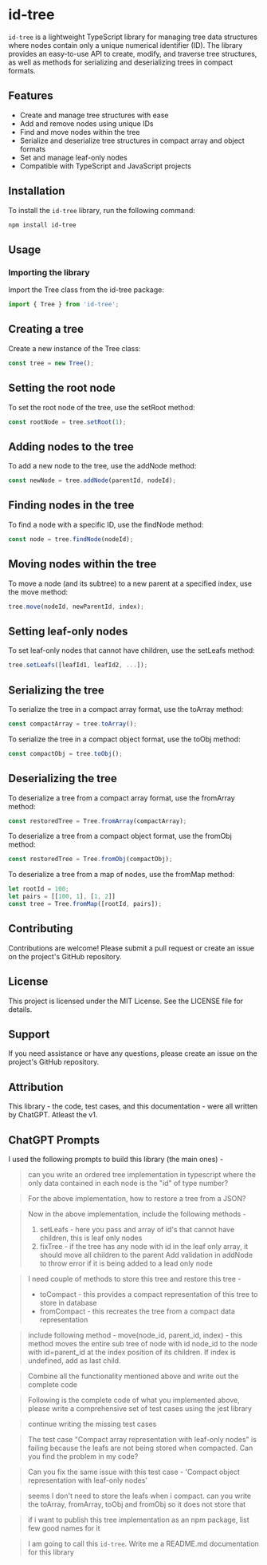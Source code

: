 # id-tree

`id-tree` is a lightweight TypeScript library for managing tree data structures where nodes contain only a unique numerical identifier (ID). The library provides an easy-to-use API to create, modify, and traverse tree structures, as well as methods for serializing and deserializing trees in compact formats.

## Features

- Create and manage tree structures with ease
- Add and remove nodes using unique IDs
- Find and move nodes within the tree
- Serialize and deserialize tree structures in compact array and object formats
- Set and manage leaf-only nodes
- Compatible with TypeScript and JavaScript projects

## Installation

To install the `id-tree` library, run the following command:

```bash
npm install id-tree
```

## Usage

### Importing the library

Import the Tree class from the id-tree package:

```typescript
import { Tree } from 'id-tree';
```

## Creating a tree

Create a new instance of the Tree class:

```typescript
const tree = new Tree();
```

## Setting the root node
To set the root node of the tree, use the setRoot method:

```typescript
const rootNode = tree.setRoot(1);
```

## Adding nodes to the tree
To add a new node to the tree, use the addNode method:

```typescript
const newNode = tree.addNode(parentId, nodeId);
```

## Finding nodes in the tree
To find a node with a specific ID, use the findNode method:

```typescript
const node = tree.findNode(nodeId);
```

## Moving nodes within the tree
To move a node (and its subtree) to a new parent at a specified index, use the move method:

```typescript
tree.move(nodeId, newParentId, index);
```

## Setting leaf-only nodes
To set leaf-only nodes that cannot have children, use the setLeafs method:

```typescript
tree.setLeafs([leafId1, leafId2, ...]);
```

## Serializing the tree

To serialize the tree in a compact array format, use the toArray method:

```typescript
const compactArray = tree.toArray();
```

To serialize the tree in a compact object format, use the toObj method:

```typescript
const compactObj = tree.toObj();
```

## Deserializing the tree

To deserialize a tree from a compact array format, use the fromArray method:

```typescript
const restoredTree = Tree.fromArray(compactArray);
```

To deserialize a tree from a compact object format, use the fromObj method:

```typescript
const restoredTree = Tree.fromObj(compactObj);
```

To deserialize a tree from a map of nodes, use the fromMap method:

```typescript
let rootId = 100;
let pairs = [[100, 1], [1, 2]]
const tree = Tree.fromMap([rootId, pairs]);
```
## Contributing

Contributions are welcome! Please submit a pull request or create an issue on the project's GitHub repository.

## License

This project is licensed under the MIT License. See the LICENSE file for details.

## Support

If you need assistance or have any questions, please create an issue on the project's GitHub repository.

## Attribution

This library - the code, test cases, and this documentation - were all written by ChatGPT. Atleast the v1.

## ChatGPT Prompts

I used the following prompts to build this library (the main ones) - 

> can you write an ordered tree implementation in typescript where the only data contained in each node is the "id" of type number?

> For the above implementation, how to restore a tree from a JSON?

> Now in the above implementation, include the following methods - 
> 1. setLeafs - here you pass and array of id's that cannot have children, this is leaf only nodes
> 2. fixTree - if the tree has any node with id in the leaf only array, it should move all children to the parent
> Add validation in addNode to throw error if it is being added to a lead only node

> I need couple of methods to store this tree and restore this tree - 
> - toCompact - this provides a compact representation of this tree to store in database
> - fromCompact - this recreates the tree from a compact data representation

> include following method - 
> move(node_id, parent_id, index) - this method moves the entire sub tree of node with id node_id to the node with id=parent_id at the index position of its children. If index is undefined, add as last child.

> Combine all the functionality mentioned above and write out the complete code

> Following is the complete code of what you implemented above, please write a comprehensive set of test cases using the jest library 

> continue writing the missing test cases

> The test case "Compact array representation with leaf-only nodes" is failing because the leafs are not being stored when compacted. Can you find the problem in my code?

> Can you fix the same issue with this test case - 'Compact object representation with leaf-only nodes'

> seems I don't need to store the leafs when i compact. can you write the toArray, fromArray, toObj and fromObj so it does not store that

> if i want to publish this tree implementation as an npm package, list few good names for it

> I am going to call this `id-tree`. Write me a README.md documentation for this library
